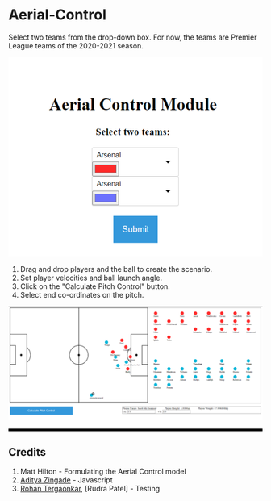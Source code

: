 # Aerial-Control

Select two teams from the drop-down box. For now, the teams are Premier League teams of the 2020-2021 season.

![Select Teams](res/1.PNG)

1. Drag and drop players and the ball to create the scenario.
2. Set player velocities and ball launch angle.
3. Click on the "Calculate Pitch Control" button.
4. Select end co-ordinates on the pitch.

![Instructions](res/2.PNG)

<hr style="border:2px solid black"> </hr>

## Credits
1. Matt Hilton - Formulating the Aerial Control model
2. [Aditya Zingade](https://github.com/ZingAditya24) - Javascript 
3. [Rohan Tergaonkar](https://www.linkedin.com/in/rohan-tergaonkar-481b17188/), [Rudra Patel] - Testing
